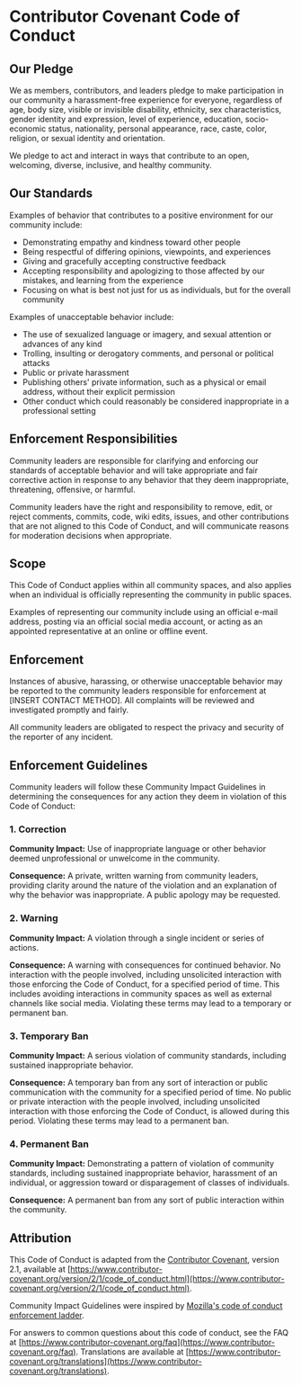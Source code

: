 # Contributor Covenant Code of Conduct

## Our Pledge

We as members, contributors, and leaders pledge to make participation in our community a harassment-free experience for everyone, regardless of age, body size, visible or invisible disability, ethnicity, sex characteristics, gender identity and expression, level of experience, education, socio-economic status, nationality, personal appearance, race, caste, color, religion, or sexual identity and orientation.

We pledge to act and interact in ways that contribute to an open, welcoming, diverse, inclusive, and healthy community.

## Our Standards

Examples of behavior that contributes to a positive environment for our community include:

* Demonstrating empathy and kindness toward other people
* Being respectful of differing opinions, viewpoints, and experiences
* Giving and gracefully accepting constructive feedback
* Accepting responsibility and apologizing to those affected by our mistakes, and learning from the experience
* Focusing on what is best not just for us as individuals, but for the overall community

Examples of unacceptable behavior include:

* The use of sexualized language or imagery, and sexual attention or advances of any kind
* Trolling, insulting or derogatory comments, and personal or political attacks
* Public or private harassment
* Publishing others' private information, such as a physical or email address, without their explicit permission
* Other conduct which could reasonably be considered inappropriate in a professional setting

## Enforcement Responsibilities

Community leaders are responsible for clarifying and enforcing our standards of acceptable behavior and will take appropriate and fair corrective action in response to any behavior that they deem inappropriate, threatening, offensive, or harmful.

Community leaders have the right and responsibility to remove, edit, or reject comments, commits, code, wiki edits, issues, and other contributions that are not aligned to this Code of Conduct, and will communicate reasons for moderation decisions when appropriate.

## Scope

This Code of Conduct applies within all community spaces, and also applies when an individual is officially representing the community in public spaces.

Examples of representing our community include using an official e-mail address, posting via an official social media account, or acting as an appointed representative at an online or offline event.

## Enforcement

Instances of abusive, harassing, or otherwise unacceptable behavior may be reported to the community leaders responsible for enforcement at [INSERT CONTACT METHOD]. All complaints will be reviewed and investigated promptly and fairly.

All community leaders are obligated to respect the privacy and security of the reporter of any incident.

## Enforcement Guidelines

Community leaders will follow these Community Impact Guidelines in determining the consequences for any action they deem in violation of this Code of Conduct:

### 1. Correction
**Community Impact:** Use of inappropriate language or other behavior deemed unprofessional or unwelcome in the community.

**Consequence:** A private, written warning from community leaders, providing clarity around the nature of the violation and an explanation of why the behavior was inappropriate. A public apology may be requested.

### 2. Warning
**Community Impact:** A violation through a single incident or series of actions.

**Consequence:** A warning with consequences for continued behavior. No interaction with the people involved, including unsolicited interaction with those enforcing the Code of Conduct, for a specified period of time. This includes avoiding interactions in community spaces as well as external channels like social media. Violating these terms may lead to a temporary or permanent ban.

### 3. Temporary Ban
**Community Impact:** A serious violation of community standards, including sustained inappropriate behavior.

**Consequence:** A temporary ban from any sort of interaction or public communication with the community for a specified period of time. No public or private interaction with the people involved, including unsolicited interaction with those enforcing the Code of Conduct, is allowed during this period. Violating these terms may lead to a permanent ban.

### 4. Permanent Ban
**Community Impact:** Demonstrating a pattern of violation of community standards, including sustained inappropriate behavior, harassment of an individual, or aggression toward or disparagement of classes of individuals.

**Consequence:** A permanent ban from any sort of public interaction within the community.

## Attribution

This Code of Conduct is adapted from the [Contributor Covenant][homepage], version 2.1, available at [https://www.contributor-covenant.org/version/2/1/code_of_conduct.html](https://www.contributor-covenant.org/version/2/1/code_of_conduct.html).

Community Impact Guidelines were inspired by [Mozilla's code of conduct enforcement ladder](https://github.com/mozilla/diversity).

For answers to common questions about this code of conduct, see the FAQ at [https://www.contributor-covenant.org/faq](https://www.contributor-covenant.org/faq). Translations are available at [https://www.contributor-covenant.org/translations](https://www.contributor-covenant.org/translations).

[homepage]: https://www.contributor-covenant.org
